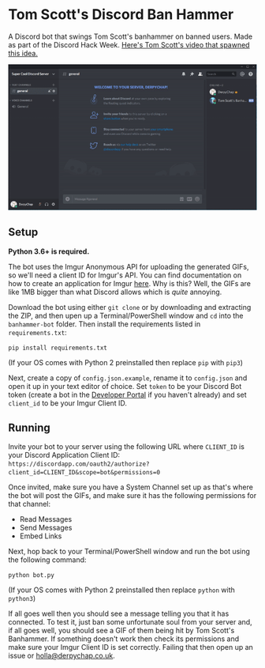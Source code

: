 # Tom Scott's Discord Ban Hammer
A Discord bot that swings Tom Scott's banhammer on banned users. Made as part of the Discord Hack Week. [Here's Tom Scott's video that spawned this idea.](https://www.youtube.com/watch?v=nyD7FMwhwxc)

![](example.gif)

## Setup
**Python 3.6+ is required.**

The bot uses the Imgur Anonymous API for uploading the generated GIFs, so we'll need a client ID for Imgur's API. You can find documentation on how to create an application for Imgur [here](https://apidocs.imgur.com/?version=latest). Why is this? Well, the GIFs are like 1MB bigger than what Discord allows which is *quite* annoying.

Download the bot using either `git clone` or by downloading and extracting the ZIP, and then upen up a Terminal/PowerShell window and `cd` into the `banhammer-bot` folder. Then install the requirements listed in `requirements.txt`:

```
pip install requirements.txt
```

(If your OS comes with Python 2 preinstalled then replace `pip` with `pip3`)

Next, create a copy of `config.json.example`, rename it to `config.json` and open it up in your text editor of choice. Set `token` to be your Discord Bot token (create a bot in the [Developer Portal](https://discordapp.com/developers/applications/) if you haven't already) and set `client_id` to be your Imgur Client ID.

## Running
Invite your bot to your server using the following URL where `CLIENT_ID` is your Discord Application Client ID: `https://discordapp.com/oauth2/authorize?client_id=CLIENT_ID&scope=bot&permissions=0`

Once invited, make sure you have a System Channel set up as that's where the bot will post the GIFs, and make sure it has the following permissions for that channel:

 - Read Messages
 - Send Messages
 - Embed Links

Next, hop back to your Terminal/PowerShell window and run the bot using the following command:

```
python bot.py
```

(If your OS comes with Python 2 preinstalled then replace `python` with `python3`)

If all goes well then you should see a message telling you that it has connected. To test it, just ban some unfortunate soul from your server and, if all goes well, you should see a GIF of them being hit by Tom Scott's Banhammer. If something doesn't work then check its permissions and make sure your Imgur Client ID is set correctly. Failing that then open up an issue or holla@derpychap.co.uk.
